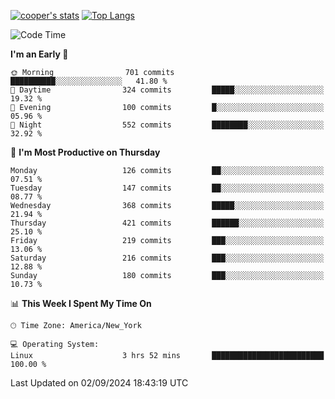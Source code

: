 [![cooper's stats](https://github-readme-stats-l2ak-km2n59e3j-coopjzs-projects.vercel.app/api?username=coopjz&count_private=true)](https://github.com/coopjz/github-readme-stats)
[![Top Langs](https://github-readme-stats-l2ak-km2n59e3j-coopjzs-projects.vercel.app/api/top-langs/?username=coopjz&count_private=true&langs_count=8&layout=compact&&hide=C)](https://github.com/coopjz/github-readme-stats)
<!--START_SECTION:waka-->
![Code Time](http://img.shields.io/badge/Code%20Time-195%20hrs%2036%20mins-blue)

**I'm an Early 🐤** 

```text
🌞 Morning                701 commits         ██████████░░░░░░░░░░░░░░░   41.80 % 
🌆 Daytime                324 commits         █████░░░░░░░░░░░░░░░░░░░░   19.32 % 
🌃 Evening                100 commits         █░░░░░░░░░░░░░░░░░░░░░░░░   05.96 % 
🌙 Night                  552 commits         ████████░░░░░░░░░░░░░░░░░   32.92 % 
```
📅 **I'm Most Productive on Thursday** 

```text
Monday                   126 commits         ██░░░░░░░░░░░░░░░░░░░░░░░   07.51 % 
Tuesday                  147 commits         ██░░░░░░░░░░░░░░░░░░░░░░░   08.77 % 
Wednesday                368 commits         █████░░░░░░░░░░░░░░░░░░░░   21.94 % 
Thursday                 421 commits         ██████░░░░░░░░░░░░░░░░░░░   25.10 % 
Friday                   219 commits         ███░░░░░░░░░░░░░░░░░░░░░░   13.06 % 
Saturday                 216 commits         ███░░░░░░░░░░░░░░░░░░░░░░   12.88 % 
Sunday                   180 commits         ███░░░░░░░░░░░░░░░░░░░░░░   10.73 % 
```


📊 **This Week I Spent My Time On** 

```text
🕑︎ Time Zone: America/New_York

💻 Operating System: 
Linux                    3 hrs 52 mins       █████████████████████████   100.00 % 
```


 Last Updated on 02/09/2024 18:43:19 UTC
<!--END_SECTION:waka-->
